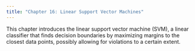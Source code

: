 ```yaml
---
title: "Chapter 16: Linear Support Vector Machines"
---
```

This chapter introduces the linear support vector machine (SVM), a linear classifier that finds decision boundaries by maximizing margins to the closest data points, possibly allowing for violations to a certain extent.